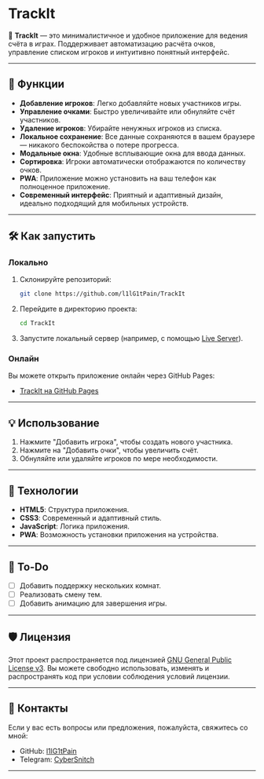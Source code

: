
# **TrackIt**

🎯 **TrackIt** — это минималистичное и удобное приложение для ведения счёта в играх. Поддерживает автоматизацию расчёта очков, управление списком игроков и интуитивно понятный интерфейс.

---

## 🚀 **Функции**
- **Добавление игроков**: Легко добавляйте новых участников игры.
- **Управление очками**: Быстро увеличивайте или обнуляйте счёт участников.
- **Удаление игроков**: Убирайте ненужных игроков из списка.
- **Локальное сохранение**: Все данные сохраняются в вашем браузере — никакого беспокойства о потере прогресса.
- **Модальные окна**: Удобные всплывающие окна для ввода данных.
- **Сортировка**: Игроки автоматически отображаются по количеству очков.
- **PWA**: Приложение можно установить на ваш телефон как полноценное приложение.
- **Современный интерфейс**: Приятный и адаптивный дизайн, идеально подходящий для мобильных устройств.

---

## 🛠 **Как запустить**

### **Локально**
1. Склонируйте репозиторий:
   ```bash
   git clone https://github.com/l1lG1tPain/TrackIt
   ```
2. Перейдите в директорию проекта:
   ```bash
   cd TrackIt
   ```
3. Запустите локальный сервер (например, с помощью [Live Server](https://marketplace.visualstudio.com/items?itemName=ritwickdey.LiveServer)).

### **Онлайн**
Вы можете открыть приложение онлайн через GitHub Pages:
- [TrackIt на GitHub Pages](https://github.com/l1lG1tPain/TrackIt)

---

## 💡 **Использование**
1. Нажмите "Добавить игрока", чтобы создать нового участника.
2. Нажмите на "Добавить очки", чтобы увеличить счёт.
3. Обнуляйте или удаляйте игроков по мере необходимости.

---

## 🧩 **Технологии**
- **HTML5**: Структура приложения.
- **CSS3**: Современный и адаптивный стиль.
- **JavaScript**: Логика приложения.
- **PWA**: Возможность установки приложения на устройства.

---

## 📝 **To-Do**
- [ ] Добавить поддержку нескольких комнат.
- [ ] Реализовать смену тем.
- [ ] Добавить анимацию для завершения игры.

---

## 🛡 Лицензия
Этот проект распространяется под лицензией [GNU General Public License v3](https://www.gnu.org/licenses/gpl-3.0.html). 
Вы можете свободно использовать, изменять и распространять код при условии соблюдения условий лицензии.


---

## 🤝 **Контакты**
Если у вас есть вопросы или предложения, пожалуйста, свяжитесь со мной:
- GitHub: [l1lG1tPain](https://github.com/l1lG1tPain)
- Telegram: [CyberSnitch](https://t.me/cybersnitch)

---

